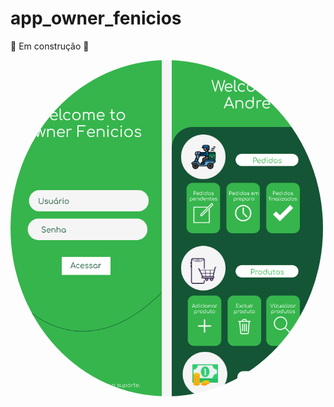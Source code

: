 # app_owner_fenicios

 🚧  Em construção  🚧

 <img style="border-radius: 50%;" src="./assets/proto.png" width="500px;" alt=""/>
